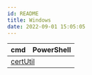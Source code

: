 ```yaml
---
id: README
title: Windows
date: 2022-09-01 15:05:05
---
```


<div style={{width: "fit-content", margin: "auto", textAlign: "center"}}>
  <table>
    <thead>
      <tr>
        <th colspan="1" rowspan="1">cmd</th>
        <th colspan="1" rowspan="1">PowerShell</th>
      </tr>
    </thead>
    <tbody>
      <tr>
        <td colspan="2" rowspan="1"><a href='./certUtil'>certUtil</a></td>
      </tr>
    </tbody>
  </table>
</div>
